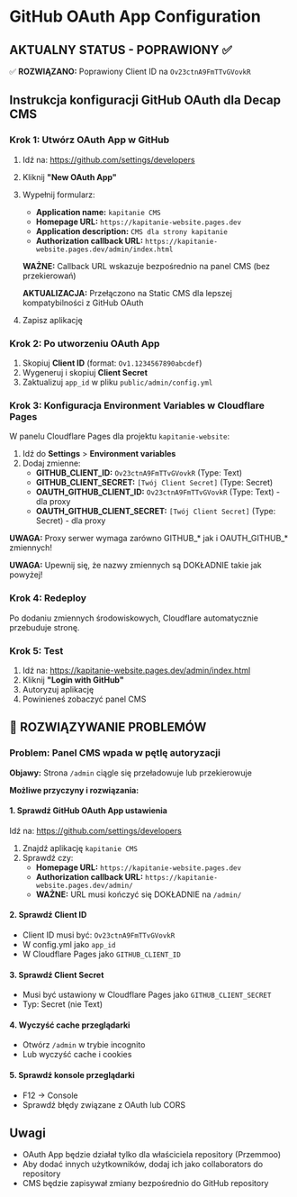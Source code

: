 # GitHub OAuth App Configuration

## AKTUALNY STATUS - POPRAWIONY ✅

✅ **ROZWIĄZANO:** Poprawiony Client ID na `Ov23ctnA9FmTTvGVovkR`

## Instrukcja konfiguracji GitHub OAuth dla Decap CMS

### Krok 1: Utwórz OAuth App w GitHub

1. Idź na: https://github.com/settings/developers
2. Kliknij **"New OAuth App"**
3. Wypełnij formularz:
   - **Application name:** `kapitanie CMS`
   - **Homepage URL:** `https://kapitanie-website.pages.dev`
   - **Application description:** `CMS dla strony kapitanie`
   - **Authorization callback URL:** `https://kapitanie-website.pages.dev/admin/index.html`
   
   **WAŻNE:** Callback URL wskazuje bezpośrednio na panel CMS (bez przekierowań)
   
   **AKTUALIZACJA:** Przełączono na Static CMS dla lepszej kompatybilności z GitHub OAuth
4. Zapisz aplikację

### Krok 2: Po utworzeniu OAuth App

1. Skopiuj **Client ID** (format: `Ov1.1234567890abcdef`)
2. Wygeneruj i skopiuj **Client Secret**
3. Zaktualizuj `app_id` w pliku `public/admin/config.yml`

### Krok 3: Konfiguracja Environment Variables w Cloudflare Pages

W panelu Cloudflare Pages dla projektu `kapitanie-website`:

1. Idź do **Settings** > **Environment variables**
2. Dodaj zmienne:
   - **GITHUB_CLIENT_ID:** `Ov23ctnA9FmTTvGVovkR` (Type: Text)
   - **GITHUB_CLIENT_SECRET:** `[Twój Client Secret]` (Type: Secret)
   - **OAUTH_GITHUB_CLIENT_ID:** `Ov23ctnA9FmTTvGVovkR` (Type: Text) - dla proxy
   - **OAUTH_GITHUB_CLIENT_SECRET:** `[Twój Client Secret]` (Type: Secret) - dla proxy

**UWAGA:** Proxy serwer wymaga zarówno GITHUB_* jak i OAUTH_GITHUB_* zmiennych!

**UWAGA:** Upewnij się, że nazwy zmiennych są DOKŁADNIE takie jak powyżej!

### Krok 4: Redeploy

Po dodaniu zmiennych środowiskowych, Cloudflare automatycznie przebuduje stronę.

### Krok 5: Test

1. Idź na: https://kapitanie-website.pages.dev/admin/index.html
2. Kliknij **"Login with GitHub"**
3. Autoryzuj aplikację
4. Powinieneś zobaczyć panel CMS

## 🔧 ROZWIĄZYWANIE PROBLEMÓW

### Problem: Panel CMS wpada w pętlę autoryzacji

**Objawy:** Strona `/admin` ciągle się przeładowuje lub przekierowuje

**Możliwe przyczyny i rozwiązania:**

#### 1. Sprawdź GitHub OAuth App ustawienia
Idź na: https://github.com/settings/developers
1. Znajdź aplikację `kapitanie CMS`
2. Sprawdź czy:
   - **Homepage URL:** `https://kapitanie-website.pages.dev`
   - **Authorization callback URL:** `https://kapitanie-website.pages.dev/admin/`
   - **WAŻNE:** URL musi kończyć się DOKŁADNIE na `/admin/`

#### 2. Sprawdź Client ID
- Client ID musi być: `Ov23ctnA9FmTTvGVovkR`
- W config.yml jako `app_id`
- W Cloudflare Pages jako `GITHUB_CLIENT_ID`

#### 3. Sprawdź Client Secret
- Musi być ustawiony w Cloudflare Pages jako `GITHUB_CLIENT_SECRET`
- Typ: Secret (nie Text)

#### 4. Wyczyść cache przeglądarki
- Otwórz `/admin` w trybie incognito
- Lub wyczyść cache i cookies

#### 5. Sprawdź konsole przeglądarki
- F12 → Console
- Sprawdź błędy związane z OAuth lub CORS

## Uwagi

- OAuth App będzie działał tylko dla właściciela repository (Przemmoo)
- Aby dodać innych użytkowników, dodaj ich jako collaborators do repository
- CMS będzie zapisywał zmiany bezpośrednio do GitHub repository
